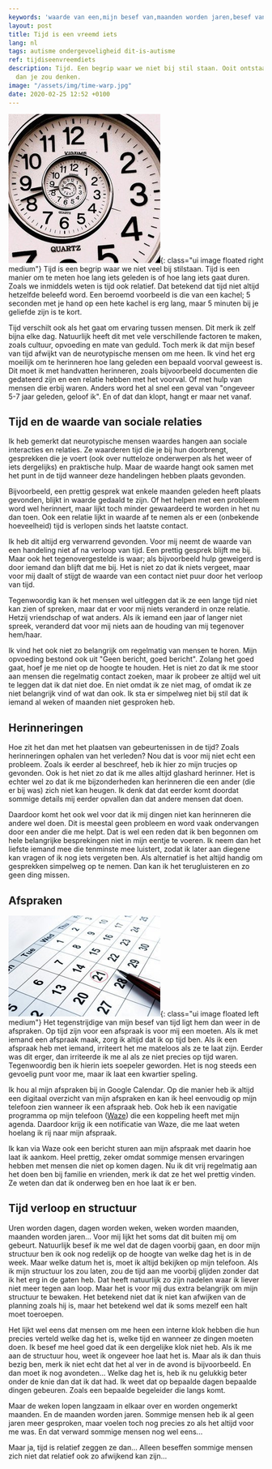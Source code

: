 ```yaml
---
keywords: 'waarde van een,mijn besef van,maanden worden jaren,besef van tijd,verloop van tijd'
layout: post
title: Tijd is een vreemd iets
lang: nl
tags: autisme ondergevoeligheid dit-is-autisme
ref: tijdiseenvreemdiets
description: Tijd. Een begrip waar we niet bij stil staan. Ooit ontstaan en sinds dien onstuitbaar. Maar de beleving van het verlopen van de tijd is toch persoonlijker
  dan je zou denken.
image: "/assets/img/time-warp.jpg"
date: 2020-02-25 12:52 +0100
---
```

![Tijd is relatief](/assets/img/time-warp.jpg){: class="ui image floated right medium"}
Tijd is een begrip waar we niet veel bij stilstaan. Tijd is een manier om te meten hoe lang iets geleden is of hoe lang iets gaat duren. Zoals we inmiddels weten is tijd ook relatief. Dat betekend dat tijd niet altijd hetzelfde beleefd word. Een beroemd voorbeeld is die van een kachel; 5 seconden met je hand op een hete kachel is erg lang, maar 5 minuten bij je geliefde zijn is te kort.

Tijd verschilt ook als het gaat om ervaring tussen mensen. Dit merk ik zelf bijna elke dag. Natuurlijk heeft dit met vele verschillende factoren te maken, zoals cultuur, opvoeding en mate van geduld. Toch merk ik dat mijn besef van tijd afwijkt van de neurotypische mensen om me heen. Ik vind het erg moeilijk om te herinneren hoe lang geleden een bepaald voorval geweest is. Dit moet ik met handvatten herinneren, zoals bijvoorbeeld documenten die gedateerd zijn en een relatie hebben met het voorval. Of met hulp van mensen die erbij waren. Anders word het al snel een geval van "ongeveer 5-7 jaar geleden, geloof ik". En of dat dan klopt, hangt er maar net vanaf.

## Tijd en de waarde van sociale relaties
Ik heb gemerkt dat neurotypische mensen waardes hangen aan sociale interacties en relaties. Ze waarderen tijd die je bij hun doorbrengt, gesprekken die je voert (ook over nutteloze onderwerpen als het weer of iets dergelijks) en praktische hulp. Maar de waarde hangt ook samen met het punt in de tijd wanneer deze handelingen hebben plaats gevonden.

Bijvoorbeeld, een prettig gesprek wat enkele maanden geleden heeft plaats gevonden, blijkt in waarde gedaald te zijn. Of het helpen met een probleem word wel herinnert, maar lijkt toch minder gewaardeerd te worden in het nu dan toen. Ook een relatie lijkt in waarde af te nemen als er een (onbekende hoeveelheid) tijd is verlopen sinds het laatste contact.

Ik heb dit altijd erg verwarrend gevonden. Voor mij neemt de waarde van een handeling niet af na verloop van tijd. Een prettig gesprek blijft me bij. Maar ook het tegenovergestelde is waar; als bijvoorbeeld hulp geweigerd is door iemand dan blijft dat me bij. Het is niet zo dat ik niets vergeet, maar voor mij daalt of stijgt de waarde van een contact niet puur door het verloop van tijd.

Tegenwoordig kan ik het mensen wel uitleggen dat ik ze een lange tijd niet kan zien of spreken, maar dat er voor mij niets veranderd in onze relatie. Hetzij vriendschap of wat anders. Als ik iemand een jaar of langer niet spreek, veranderd dat voor mij niets aan de houding van mij tegenover hem/haar.

Ik vind het ook niet zo belangrijk om regelmatig van mensen te horen. Mijn opvoeding bestond ook uit "Geen bericht, goed bericht". Zolang het goed gaat, hoef je me niet op de hoogte te houden. Het is niet zo dat ik me stoor aan mensen die regelmatig contact zoeken, maar ik probeer ze altijd wel uit te leggen dat ik dat niet doe. En niet omdat ik ze niet mag, of omdat ik ze niet belangrijk vind of wat dan ook. Ik sta er simpelweg niet bij stil dat ik iemand al weken of maanden niet gesproken heb.

## Herinneringen
Hoe zit het dan met het plaatsen van gebeurtenissen in de tijd? Zoals herinneringen ophalen van het verleden? Nou dat is voor mij niet echt een probleem. Zoals ik eerder al beschreef, heb ik hier zo mijn trucjes op gevonden. Ook is het niet zo dat ik me alles altijd glashard herinner. Het is echter wel zo dat ik me bijzonderheden kan herinneren die een ander (die er bij was) zich niet kan heugen. Ik denk dat dat eerder komt doordat sommige details mij eerder opvallen dan dat andere mensen dat doen.

Daardoor komt het ook wel voor dat ik mij dingen niet kan herinneren die andere wel doen. Dit is meestal geen probleem en word vaak ondervangen door een ander die me helpt. Dat is wel een reden dat ik ben begonnen om hele belangrijke besprekingen niet in mijn eentje te voeren. Ik neem dan het liefste iemand mee die tenminste mee luistert, zodat ik later aan diegene kan vragen of ik nog iets vergeten ben. Als alternatief is het altijd handig om gesprekken simpelweg op te nemen. Dan kan ik het terugluisteren en zo geen ding missen.

## Afspraken
![Afspraken](/assets/img/ThinkstockPhotos-492298523.jpg){: class="ui image floated left medium"}
Het tegenstrijdige van mijn besef van tijd ligt hem dan weer in de afspraken. Op tijd zijn voor een afspraak is voor mij een moeten. Als ik met iemand een afspraak maak, zorg ik altijd dat ik op tijd ben. Als ik een afspraak heb met iemand, irriteert het me mateloos als ze te laat zijn. Eerder was dit erger, dan irriteerde ik me al als ze niet precies op tijd waren. Tegenwoordig ben ik hierin iets soepeler geworden. Het is nog steeds een gevoelig punt voor me, maar ik laat een kwartier speling.

Ik hou al mijn afspraken bij in Google Calendar. Op die manier heb ik altijd een digitaal overzicht van mijn afspraken en kan ik heel eenvoudig op mijn telefoon zien wanneer ik een afspraak heb. Ook heb ik een navigatie programma op mijn telefoon ([Waze](https://www.waze.com)) die een koppeling heeft met mijn agenda. Daardoor krijg ik een notificatie van Waze, die me laat weten hoelang ik rij naar mijn afspraak.

Ik kan via Waze ook een bericht sturen aan mijn afspraak met daarin hoe laat ik aankom. Heel prettig, zeker omdat sommige mensen ervaringen hebben met mensen die niet op komen dagen. Nu ik dit vrij regelmatig aan het doen ben bij familie en vrienden, merk ik dat ze het wel prettig vinden. Ze weten dan dat ik onderweg ben en hoe laat ik er ben.

## Tijd verloop en structuur
Uren worden dagen, dagen worden weken, weken worden maanden, maanden worden jaren... Voor mij lijkt het soms dat dit buiten mij om gebeurt. Natuurlijk besef ik me wel dat de dagen voorbij gaan, en door mijn structuur ben ik ook nog redelijk op de hoogte van welke dag het is in de week. Maar welke datum het is, moet ik altijd bekijken op mijn telefoon. Als ik mijn structuur los zou laten, zou de tijd aan me voorbij glijden zonder dat ik het erg in de gaten heb. Dat heeft natuurlijk zo zijn nadelen waar ik liever niet meer tegen aan loop. Maar het is voor mij dus extra belangrijk om mijn structuur te bewaken. Het betekend niet dat ik niet kan afwijken van de planning zoals hij is, maar het betekend wel dat ik soms mezelf een halt moet toeroepen.

Het lijkt wel eens dat mensen om me heen een interne klok hebben die hun precies verteld welke dag het is, welke tijd en wanneer ze dingen moeten doen. Ik besef me heel goed dat ik een dergelijke klok niet heb. Als ik me aan de structuur hou, weet ik ongeveer hoe laat het is. Maar als ik dan thuis bezig ben, merk ik niet echt dat het al ver in de avond is bijvoorbeeld. En dan moet ik nog avondeten... Welke dag het is, heb ik nu gelukkig beter onder de knie dan dat ik dat had. Ik weet dat op bepaalde dagen bepaalde dingen gebeuren. Zoals een bepaalde begeleider die langs komt.

Maar de weken lopen langzaam in elkaar over en worden ongemerkt maanden. En de maanden worden jaren. Sommige mensen heb ik al geen jaren meer gesproken, maar voelen toch nog precies zo als het altijd voor me was. En dat verward sommige mensen nog wel eens...

Maar ja, tijd is relatief zeggen ze dan... Alleen beseffen sommige mensen zich niet dat relatief ook zo afwijkend kan zijn...

